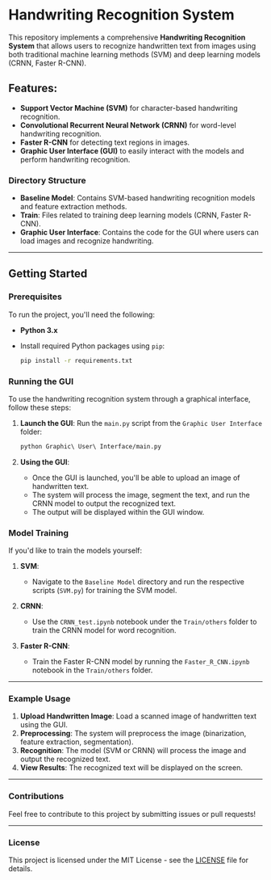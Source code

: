 # Handwriting Recognition System

This repository implements a comprehensive **Handwriting Recognition System** that allows users to recognize handwritten text from images using both traditional machine learning methods (SVM) and deep learning models (CRNN, Faster R-CNN).

## Features:
- **Support Vector Machine (SVM)** for character-based handwriting recognition.
- **Convolutional Recurrent Neural Network (CRNN)** for word-level handwriting recognition.
- **Faster R-CNN** for detecting text regions in images.
- **Graphic User Interface (GUI)** to easily interact with the models and perform handwriting recognition.

### Directory Structure
- **Baseline Model**: Contains SVM-based handwriting recognition models and feature extraction methods.
- **Train**: Files related to training deep learning models (CRNN, Faster R-CNN).
- **Graphic User Interface**: Contains the code for the GUI where users can load images and recognize handwriting.
  
---

## Getting Started

### Prerequisites

To run the project, you'll need the following:

- **Python 3.x**
- Install required Python packages using `pip`:

    ```bash
    pip install -r requirements.txt
    ```

### Running the GUI

To use the handwriting recognition system through a graphical interface, follow these steps:

1. **Launch the GUI**:
    Run the `main.py` script from the `Graphic User Interface` folder:

    ```bash
    python Graphic\ User\ Interface/main.py
    ```

2. **Using the GUI**:
    - Once the GUI is launched, you'll be able to upload an image of handwritten text.
    - The system will process the image, segment the text, and run the CRNN model to output the recognized text.
    - The output will be displayed within the GUI window.

### Model Training

If you'd like to train the models yourself:

1. **SVM**:
    - Navigate to the `Baseline Model` directory and run the respective scripts (`SVM.py`) for training the SVM model.

2. **CRNN**:
    - Use the `CRNN_test.ipynb` notebook under the `Train/others` folder to train the CRNN model for word recognition.

3. **Faster R-CNN**:
    - Train the Faster R-CNN model by running the `Faster_R_CNN.ipynb` notebook in the `Train/others` folder.

---

### Example Usage

1. **Upload Handwritten Image**: Load a scanned image of handwritten text using the GUI.
2. **Preprocessing**: The system will preprocess the image (binarization, feature extraction, segmentation).
3. **Recognition**: The model (SVM or CRNN) will process the image and output the recognized text.
4. **View Results**: The recognized text will be displayed on the screen.

---

### Contributions

Feel free to contribute to this project by submitting issues or pull requests!

---

### License

This project is licensed under the MIT License - see the [LICENSE](LICENSE) file for details.
 
